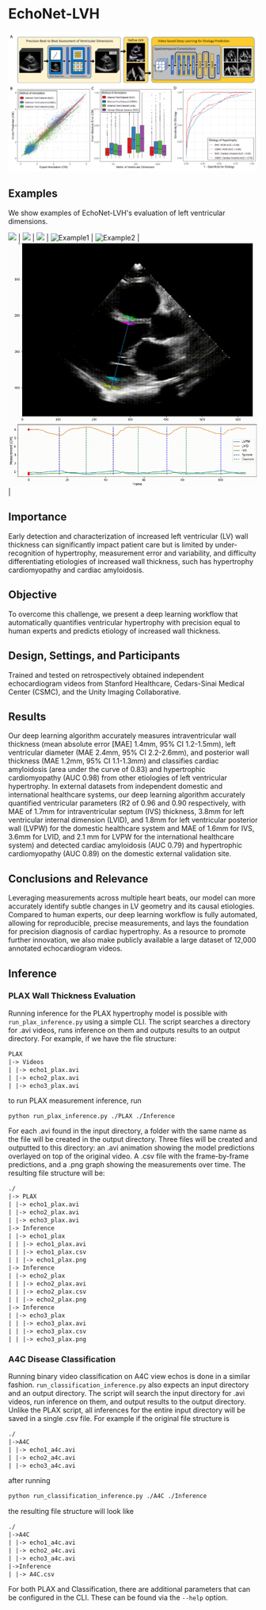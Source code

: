 # EchoNet-LVH

![Figure1](Figure1.png)

## Examples

We show examples of EchoNet-LVH's evaluation of left ventricular dimensions.

<img src="Example1Optimized" width="25%"/> | <img src="Example2Optimized" width="25%"/> | <img src="Example3Optimized" width="25%"/> 
| ![Example1](Example1Optimized.gif) | ![Example2](Example2Optimized.gif) | ![Example3](Example3Optimized.gif) |

## Importance
Early detection and characterization of increased left ventricular (LV) wall thickness can significantly impact patient care but is limited by under-recognition of hypertrophy, measurement error and variability, and difficulty differentiating etiologies of increased wall thickness, such has hypertrophy cardiomyopathy and cardiac amyloidosis. 
## Objective
To overcome this challenge, we present a deep learning workflow that automatically quantifies ventricular hypertrophy with precision equal to human experts and predicts etiology of increased wall thickness. 
## Design, Settings, and Participants
Trained and tested on retrospectively obtained independent echocardiogram videos from Stanford Healthcare, Cedars-Sinai Medical Center (CSMC), and the Unity Imaging Collaborative. 
## Results
Our deep learning algorithm accurately measures intraventricular wall thickness (mean absolute error [MAE] 1.4mm, 95% CI 1.2-1.5mm), left ventricular diameter (MAE 2.4mm, 95% CI 2.2-2.6mm), and posterior wall thickness (MAE 1.2mm, 95% CI 1.1-1.3mm) and classifies cardiac amyloidosis (area under the curve of 0.83) and hypertrophic cardiomyopathy (AUC 0.98) from other etiologies of left ventricular hypertrophy. In external datasets from independent domestic and international healthcare systems, our deep learning algorithm accurately quantified ventricular parameters (R2 of 0.96 and 0.90 respectively, with MAE of 1.7mm for intraventricular septum (IVS) thickness, 3.8mm for left ventricular internal dimension (LVID), and 1.8mm for left ventricular posterior wall (LVPW) for the domestic healthcare system and MAE of 1.6mm for IVS, 3.6mm for LVID, and 2.1 mm for LVPW for the international healthcare system) and detected cardiac amyloidosis (AUC 0.79) and hypertrophic cardiomyopathy (AUC 0.89) on the domestic external validation site.
## Conclusions and Relevance
Leveraging measurements across multiple heart beats, our model can more accurately identify subtle changes in LV geometry and its causal etiologies. Compared to human experts, our deep learning workflow is fully automated, allowing for reproducible, precise measurements, and lays the foundation for precision diagnosis of cardiac hypertrophy. As a resource to promote further innovation, we also make publicly available a large dataset of 12,000 annotated echocardiogram videos.


<!-- ## Preprocessing -->

## Inference

### PLAX Wall Thickness Evaluation

Running inference for the PLAX hypertrophy model is possible with ```run_plax_inference.py``` using a simple CLI. The script searches a directory for .avi videos, runs inference on them and outputs results to an output directory. For example, if we have the file structure:

```
PLAX
|-> Videos
| |-> echo1_plax.avi
| |-> echo2_plax.avi
| |-> echo3_plax.avi
```

to run PLAX measurement inference, run

```
python run_plax_inference.py ./PLAX ./Inference
```

For each .avi found in the input directory, a folder with the same name as the file will be created in the output directory. Three files will be created and outputted to this directory: an .avi animation showing the model predictions overlayed on top of the original video. A .csv file with the frame-by-frame predictions, and a .png graph showing the measurements over time. The resulting file structure will be:

```
./
|-> PLAX
| |-> echo1_plax.avi
| |-> echo2_plax.avi
| |-> echo3_plax.avi
|-> Inference
| |-> echo1_plax
| | |-> echo1_plax.avi
| | |-> echo1_plax.csv
| | |-> echo1_plax.png
|-> Inference
| |-> echo2_plax
| | |-> echo2_plax.avi
| | |-> echo2_plax.csv
| | |-> echo2_plax.png
|-> Inference
| |-> echo3_plax
| | |-> echo3_plax.avi
| | |-> echo3_plax.csv
| | |-> echo3_plax.png
```

### A4C Disease Classification

Running binary video classification on A4C view echos is done in a similar fashion. ```run_classification_inference.py``` also expects an input directory and an output directory. The script will search the input directory for .avi videos, run inference on them, and output results to the output directory. Unlike the PLAX script, all inferences for the entire input directory will be saved in a single .csv file. For example if the original file structure is

```
./
|->A4C
| |-> echo1_a4c.avi
| |-> echo2_a4c.avi
| |-> echo3_a4c.avi
```

after running

```bash
python run_classification_inference.py ./A4C ./Inference
```

the resulting file structure will look like

```
./
|->A4C
| |-> echo1_a4c.avi
| |-> echo2_a4c.avi
| |-> echo3_a4c.avi
|->Inference
| |-> A4C.csv
```

For both PLAX and Classification, there are additional parameters that can be configured in the CLI. These can be found via the ```--help``` option.
